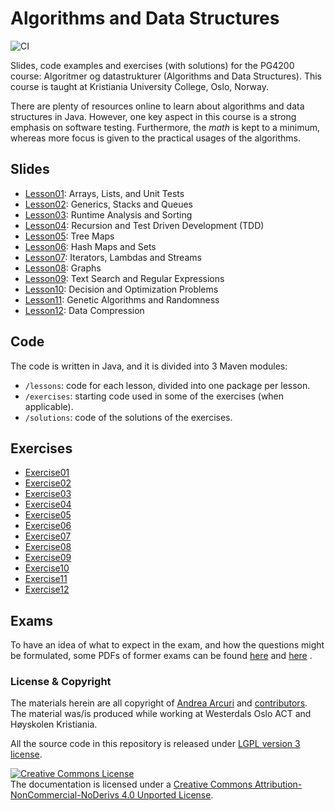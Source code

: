 
# Algorithms and Data Structures

![CI](https://github.com/arcuri82/algorithms/workflows/CI/badge.svg)

Slides, code examples and exercises (with solutions) for the PG4200 course: 
Algoritmer og datastrukturer (Algorithms and Data Structures).
This course is taught at Kristiania University College, Oslo, Norway.

There are plenty of resources online to learn about algorithms and data structures in Java.
However, one key aspect in this course is a strong emphasis on software testing.
Furthermore, the _math_ is kept to a minimum, whereas more focus is given to the practical 
usages of the algorithms.   

## Slides

* [Lesson01](docs/slides/01/01_intro.pdf): Arrays, Lists, and Unit Tests 
* [Lesson02](docs/slides/02/02_stack_queue.pdf): Generics, Stacks and Queues
* [Lesson03](docs/slides/03/03_analysis_sort.pdf): Runtime Analysis and Sorting
* [Lesson04](docs/slides/04/04_recursion_tdd.pdf): Recursion and Test Driven Development (TDD)
* [Lesson05](docs/slides/05/05_tree_maps.pdf): Tree Maps
* [Lesson06](docs/slides/06/06_hash_maps.pdf): Hash Maps and Sets
* [Lesson07](docs/slides/08/07_streams.pdf): Iterators, Lambdas and Streams
* [Lesson08](docs/slides/09/09_graphs.pdf): Graphs
* [Lesson09](docs/slides/10/10_regex.pdf): Text Search and Regular Expressions
* [Lesson10](docs/slides/old10/10_optimization.pdf): Decision and Optimization Problems
* [Lesson11](docs/slides/old11/11_genetic.pdf): Genetic Algorithms and Randomness
* [Lesson12](docs/slides/11/11_compression.pdf): Data Compression

## Code

The code is written in Java, and it is divided into 3 Maven modules:
* `/lessons`: code for each lesson, divided into one package per lesson.
* `/exercises`: starting code used in some of the exercises (when applicable). 
* `/solutions`: code of the solutions of the exercises. 

## Exercises
* [Exercise01](docs/exercises/ex01.md)
* [Exercise02](docs/exercises/ex02.md)
* [Exercise03](docs/exercises/ex03.md)
* [Exercise04](docs/exercises/ex04.md)
* [Exercise05](docs/exercises/ex05.md)
* [Exercise06](docs/exercises/ex06.md)
* [Exercise07](docs/exercises/ex08.md)
* [Exercise08](docs/exercises/ex09.md)
* [Exercise09](docs/exercises/ex10.md)
* [Exercise10](docs/exercises/old_ex10.md)
* [Exercise11](docs/exercises/old_ex11.md)
* [Exercise12](docs/exercises/ex11.md)

## Exams

To have an idea of what to expect in the exam, and how the questions might be
formulated, some PDFs of former exams can be found
[here](docs/exams/exam_example_0.pdf)
and
[here](docs/exams/exam_example_1.pdf)
.

### License & Copyright

The materials herein are all copyright of [Andrea Arcuri](http://www.arcuriandrea.org) 
and [contributors](https://github.com/arcuri82/pg4200/graphs/contributors).
The material was/is produced while working at Westerdals Oslo ACT
and Høyskolen Kristiania.

All the source code in this repository is released under 
[LGPL version 3 license](LICENSE).

<a rel="license" href="http://creativecommons.org/licenses/by-nc-nd/4.0/">
<img alt="Creative Commons License" style="border-width:0" 
src="https://i.creativecommons.org/l/by-nc-nd/4.0/88x31.png" /></a>
<br />
The documentation is licensed under a <a rel="license" href="http://creativecommons.org/licenses/by-nc-nd/4.0/">Creative Commons Attribution-NonCommercial-NoDerivs 4.0 Unported License</a>.

